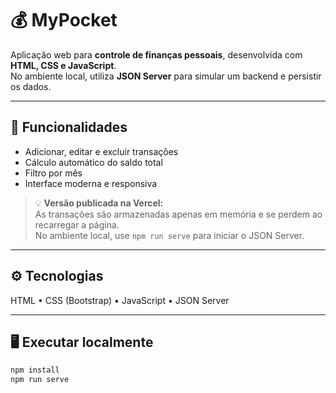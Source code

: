 # 💰 MyPocket

Aplicação web para **controle de finanças pessoais**, desenvolvida com **HTML, CSS e JavaScript**.  
No ambiente local, utiliza **JSON Server** para simular um backend e persistir os dados.

---

## 🚀 Funcionalidades

- Adicionar, editar e excluir transações
- Cálculo automático do saldo total
- Filtro por mês
- Interface moderna e responsiva

> 💡 **Versão publicada na Vercel:**  
> As transações são armazenadas apenas em memória e se perdem ao recarregar a página.  
> No ambiente local, use `npm run serve` para iniciar o JSON Server.

---

## ⚙️ Tecnologias

HTML • CSS (Bootstrap) • JavaScript • JSON Server

---

## 🖥️ Executar localmente

```bash
npm install
npm run serve
```
